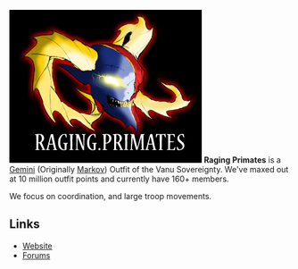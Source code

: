 ![](../images/Rpbanner.jpg "fig:Rpbanner.jpg") **Raging Primates** is a
[Gemini](../etc/Gemini.md) (Originally [Markov](../etc/Markov.md))
Outfit of the Vanu Sovereignty. We've maxed out at 10 million outfit
points and currently have 160+ members.

We focus on coordination, and large troop movements.

## Links

- [Website](http://ragingprimates.wetpaint.com/)
- [Forums](http://ragingprimates.proboards.com)

